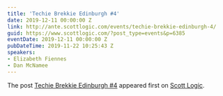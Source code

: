 ```yaml
---
title: 'Techie Brekkie Edinburgh #4'
date: 2019-12-11 00:00:00 Z
link: http://ante.scottlogic.com/events/techie-brekkie-edinburgh-4/
guid: https://www.scottlogic.com/?post_type=events&p=6385
eventDate: 2019-12-11 00:00:00 Z
pubDateTime: 2019-11-22 10:25:43 Z
speakers:
- Elizabeth Fiennes
- Dan McNamee
---
```


<p>The post <a rel="nofollow" href="http://ante.scottlogic.com/events/techie-brekkie-edinburgh-4/">Techie Brekkie Edinburgh #4</a> appeared first on <a rel="nofollow" href="http://ante.scottlogic.com">Scott Logic</a>.</p>